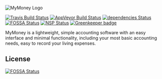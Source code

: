 ![MyMoney Logo](https://cdn.edisonlee55.com/resources/mymoney/images/mymoney_467x181.jpg)

[![Travis Build Status](https://travis-ci.org/edisonlee55/MyMoney.svg?branch=master)](https://travis-ci.org/edisonlee55/MyMoney)
[![AppVeyor Build Status](https://ci.appveyor.com/api/projects/status/naty8d8adngm1atn/branch/master?svg=true)](https://ci.appveyor.com/project/edisonlee55/mymoney/branch/master)
[![dependencies Status](https://david-dm.org/edisonlee55/MyMoney/status.svg)](https://david-dm.org/edisonlee55/MyMoney)
[![FOSSA Status](https://app.fossa.io/api/projects/git%2Bgithub.com%2Fedisonlee55%2FMyMoney.svg?type=shield)](https://app.fossa.io/projects/git%2Bgithub.com%2Fedisonlee55%2FMyMoney?ref=badge_shield)
[![NSP Status](https://nodesecurity.io/orgs/ming-chien-lee/projects/d35588f7-e67e-4d8d-accb-90cb0425954c/badge)](https://nodesecurity.io/orgs/ming-chien-lee/projects/d35588f7-e67e-4d8d-accb-90cb0425954c)
[![Greenkeeper badge](https://badges.greenkeeper.io/edisonlee55/MyMoney.svg)](https://greenkeeper.io/)

MyMoney is a lightweight, simple accounting software with an easy interface and minimal functionality, including your most basic accounting needs, easy to record your living expenses.


## License
[![FOSSA Status](https://app.fossa.io/api/projects/git%2Bgithub.com%2Fedisonlee55%2FMyMoney.svg?type=large)](https://app.fossa.io/projects/git%2Bgithub.com%2Fedisonlee55%2FMyMoney?ref=badge_large)
